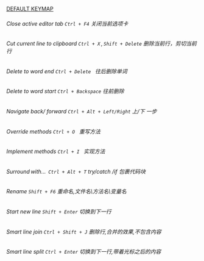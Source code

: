 [DEFAULT KEYMAP](https://resources.jetbrains.com/storage/products/intellij-idea/docs/IntelliJIDEA_ReferenceCard.pdf)

###### Close active editor tab `Ctrl + F4` 关闭当前选项卡
###### Cut current line to clipboard `Ctrl + X` , `Shift + Delete`  删除当前行，剪切当前行
###### Delete to word end `Ctrl + Delete `  往后删除单词
###### Delete to word start `Ctrl + Backspace` 往前删除
###### Navigate back/ forward  `Ctrl + Alt + Left/Right` 上/下 一步
###### Override methods `Ctrl + O `  重写方法
###### Implement methods `Ctrl + I ` 实现方法
###### Surround with…  `Ctrl + Alt + T`  try/catch /if 包裹代码块
###### Rename `Shift + F6` 重命名,文件名\方法名\变量名
###### Start new line  `Shift + Enter` 切换到下一行
###### Smart line join `Ctrl + Shift + J`  删除行,合并的效果,不包含内容
###### Smart line split   `Ctrl + Enter` 切换到下一行,带着光标之后的内容
###### 
###### 
 
